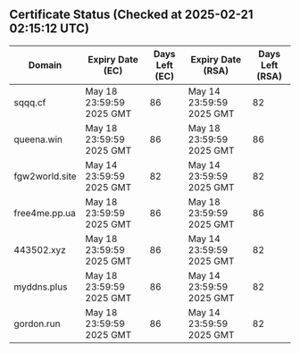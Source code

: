 ## Certificate Status (Checked at 2025-02-21 02:15:12 UTC)
| Domain | Expiry Date (EC) | Days Left (EC) | Expiry Date (RSA) | Days Left (RSA) |
|--------|-------------------|----------------|--------------------|--------------------|
| sqqq.cf | May 18 23:59:59 2025 GMT | 86 | May 14 23:59:59 2025 GMT | 82 |
| queena.win | May 18 23:59:59 2025 GMT | 86 | May 18 23:59:59 2025 GMT | 86 |
| fgw2world.site | May 14 23:59:59 2025 GMT | 82 | May 14 23:59:59 2025 GMT | 82 |
| free4me.pp.ua | May 18 23:59:59 2025 GMT | 86 | May 18 23:59:59 2025 GMT | 86 |
| 443502.xyz | May 18 23:59:59 2025 GMT | 86 | May 14 23:59:59 2025 GMT | 82 |
| myddns.plus | May 18 23:59:59 2025 GMT | 86 | May 14 23:59:59 2025 GMT | 82 |
| gordon.run | May 18 23:59:59 2025 GMT | 86 | May 14 23:59:59 2025 GMT | 82 |
